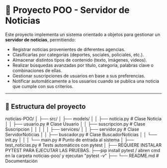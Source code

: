 # 📰 Proyecto POO - Servidor de Noticias

Este proyecto implementa un sistema orientado a objetos para gestionar un **servidor de noticias**, permitiendo:

- Registrar noticias provenientes de diferentes agencias.
- Clasificarlas por categorías (deportes, sociales, policiales, etc.).
- Almacenar distintos tipos de contenido (texto, imágenes, videos).
- Realizar búsquedas avanzadas por título, categoría, palabras clave o combinaciones de ellas.
- Gestionar suscripciones de usuarios en base a sus preferencias.
- Notificar automáticamente a los usuarios cuando se publica una noticia que cumple con sus criterios.

---

## 📂 Estructura del proyecto

noticias-POO/
│
├── src/
│ ├── models/
│ │ ├── noticia.py # Clase Noticia
│ │ ├── usuario.py # Clase Usuario
│ │ ├── suscripcion.py # Clase Suscripcion
│ │ 
│ │
│ ├── services/
│ │ ├── servidor.py # Clase ServidorNoticias
│ │ ├── buscador.py # Clase BuscadorNoticias
│ │ └── init.py
│ │
│ └── main.py # Punto de entrada al sistema
│
├── test_noticias.py # Tests automáticos con pytest
│
├── REQUIERE INSTALAR PYTEST PARA EJECUTAR LAS PRUEBAS.
├──pip install pytest / abren cmd en la carpeta noticias-poo/ y ejecutan "pytest -v"
├──
└── README.md # Documentación